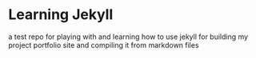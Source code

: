 # Learning Jekyll
a test repo for playing with and learning how to use jekyll for building my project portfolio site and compiling it from markdown files
